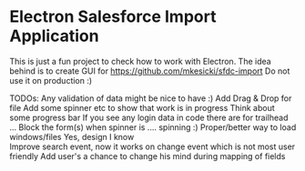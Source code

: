 # Electron Salesforce Import Application

This is just a fun project to check how to work with Electron.
The idea behind is to create GUI for https://github.com/mkesicki/sfdc-import
Do not use it on production :)

TODOs:
Any validation of data might be nice to have :)
Add Drag & Drop for file
Add some spinner etc to show that work is in progress
Think about some progress bar
If you see any login data in code there are for trailhead ...
Block the form(s) when spinner is .... spinning :)
Proper/better way to load windows/files
Yes, design I know\
Improve search event, now it works on change event which is not most user friendly
Add user's a chance to change his mind during mapping of fields 
